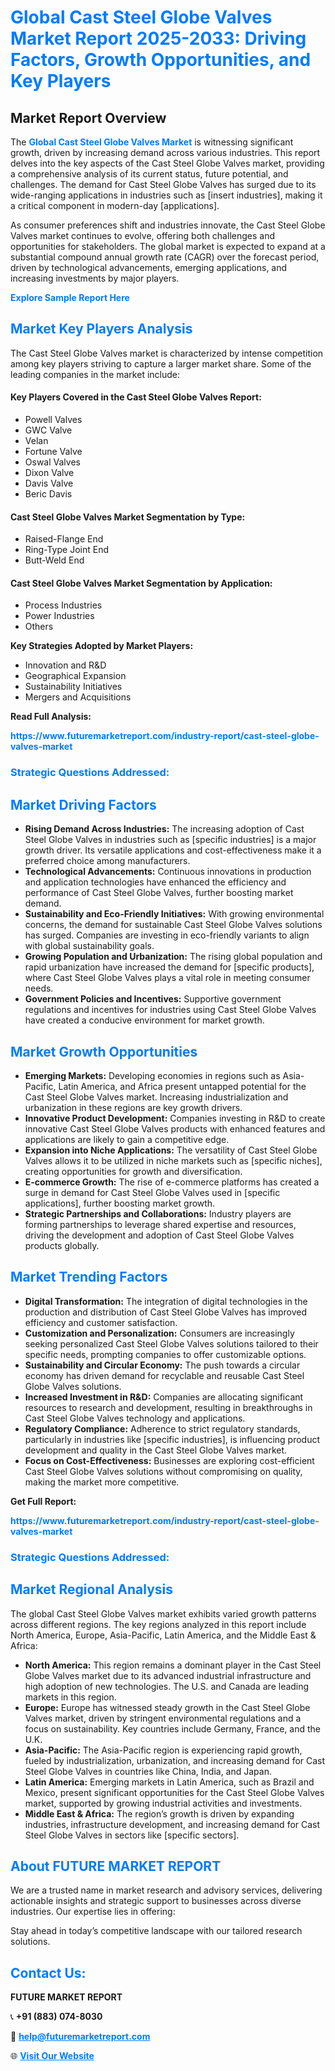 <h1 style="color: #007BFF;">Global Cast Steel Globe Valves Market Report 2025-2033: Driving Factors, Growth Opportunities, and Key Players</h1>

<section id="overview">
<h2>Market Report Overview</h2>
<p>The <a href="https://www.futuremarketreport.com/industry-report/cast-steel-globe-valves-market" style="color: #007BFF; text-decoration: none;"><strong>Global Cast Steel Globe Valves Market</strong></a> is witnessing significant growth, driven by increasing demand across various industries. This report delves into the key aspects of the Cast Steel Globe Valves market, providing a comprehensive analysis of its current status, future potential, and challenges. The demand for Cast Steel Globe Valves has surged due to its wide-ranging applications in industries such as [insert industries], making it a critical component in modern-day [applications].</p>
<p>As consumer preferences shift and industries innovate, the Cast Steel Globe Valves market continues to evolve, offering both challenges and opportunities for stakeholders. The global market is expected to expand at a substantial compound annual growth rate (CAGR) over the forecast period, driven by technological advancements, emerging applications, and increasing investments by major players.</p>
</section>

<section id="overview">
<p><a href="https://www.futuremarketreport.com/request-sample/reportId=29269" style="color: #007BFF; text-decoration: none;"><strong>Explore Sample Report Here</strong></a></p>
</section>

<section id="key-players">
<h2 style="color: #007BFF;">Market Key Players Analysis</h2>
<p>The Cast Steel Globe Valves market is characterized by intense competition among key players striving to capture a larger market share. Some of the leading companies in the market include:</p>
<h4>Key Players Covered in the Cast Steel Globe Valves Report:</h4>
<ul><li>Powell Valves</li><li>GWC Valve</li><li>Velan</li><li>Fortune Valve</li><li>Oswal Valves</li><li>Dixon Valve</li><li>Davis Valve</li><li>Beric Davis</li></ul>
<h4>Cast Steel Globe Valves Market Segmentation by Type:</h4>
<ul><li>Raised-Flange End</li><li>Ring-Type Joint End</li><li>Butt-Weld End</li></ul>

<h4>Cast Steel Globe Valves Market Segmentation by Application:</h4>
<ul><li>Process Industries</li><li>Power Industries</li><li>Others</li></ul>
<p><strong>Key Strategies Adopted by Market Players:</strong></p>
<ul>
<li>Innovation and R&D</li>
<li>Geographical Expansion</li>
<li>Sustainability Initiatives</li>
<li>Mergers and Acquisitions</li>
</ul>
</section>

<section>
<p><strong>Read Full Analysis: </strong></p><a href="https://www.futuremarketreport.com/industry-report/cast-steel-globe-valves-market" style="color: #007BFF; text-decoration: none;"><strong>https://www.futuremarketreport.com/industry-report/cast-steel-globe-valves-market</strong></a>
<h3 style="color: #007BFF;">Strategic Questions Addressed:</h3>
</section>

<section id="driving-factors">
<h2 style="color: #007BFF;">Market Driving Factors</h2>
<ul>
<li><strong>Rising Demand Across Industries:</strong> The increasing adoption of Cast Steel Globe Valves in industries such as [specific industries] is a major growth driver. Its versatile applications and cost-effectiveness make it a preferred choice among manufacturers.</li>
<li><strong>Technological Advancements:</strong> Continuous innovations in production and application technologies have enhanced the efficiency and performance of Cast Steel Globe Valves, further boosting market demand.</li>
<li><strong>Sustainability and Eco-Friendly Initiatives:</strong> With growing environmental concerns, the demand for sustainable Cast Steel Globe Valves solutions has surged. Companies are investing in eco-friendly variants to align with global sustainability goals.</li>
<li><strong>Growing Population and Urbanization:</strong> The rising global population and rapid urbanization have increased the demand for [specific products], where Cast Steel Globe Valves plays a vital role in meeting consumer needs.</li>
<li><strong>Government Policies and Incentives:</strong> Supportive government regulations and incentives for industries using Cast Steel Globe Valves have created a conducive environment for market growth.</li>
</ul>
</section>

<section id="growth-opportunities">
<h2 style="color: #007BFF;">Market Growth Opportunities</h2>
<ul>
<li><strong>Emerging Markets:</strong> Developing economies in regions such as Asia-Pacific, Latin America, and Africa present untapped potential for the Cast Steel Globe Valves market. Increasing industrialization and urbanization in these regions are key growth drivers.</li>
<li><strong>Innovative Product Development:</strong> Companies investing in R&D to create innovative Cast Steel Globe Valves products with enhanced features and applications are likely to gain a competitive edge.</li>
<li><strong>Expansion into Niche Applications:</strong> The versatility of Cast Steel Globe Valves allows it to be utilized in niche markets such as [specific niches], creating opportunities for growth and diversification.</li>
<li><strong>E-commerce Growth:</strong> The rise of e-commerce platforms has created a surge in demand for Cast Steel Globe Valves used in [specific applications], further boosting market growth.</li>
<li><strong>Strategic Partnerships and Collaborations:</strong> Industry players are forming partnerships to leverage shared expertise and resources, driving the development and adoption of Cast Steel Globe Valves products globally.</li>
</ul>
</section>

<section id="trending-factors">
<h2 style="color: #007BFF;">Market Trending Factors</h2>
<ul>
<li><strong>Digital Transformation:</strong> The integration of digital technologies in the production and distribution of Cast Steel Globe Valves has improved efficiency and customer satisfaction.</li>
<li><strong>Customization and Personalization:</strong> Consumers are increasingly seeking personalized Cast Steel Globe Valves solutions tailored to their specific needs, prompting companies to offer customizable options.</li>
<li><strong>Sustainability and Circular Economy:</strong> The push towards a circular economy has driven demand for recyclable and reusable Cast Steel Globe Valves solutions.</li>
<li><strong>Increased Investment in R&D:</strong> Companies are allocating significant resources to research and development, resulting in breakthroughs in Cast Steel Globe Valves technology and applications.</li>
<li><strong>Regulatory Compliance:</strong> Adherence to strict regulatory standards, particularly in industries like [specific industries], is influencing product development and quality in the Cast Steel Globe Valves market.</li>
<li><strong>Focus on Cost-Effectiveness:</strong> Businesses are exploring cost-efficient Cast Steel Globe Valves solutions without compromising on quality, making the market more competitive.</li>
</ul>
</section>

<section>
<p><strong>Get Full Report: </strong></p><a href="https://www.futuremarketreport.com/industry-report/cast-steel-globe-valves-market" style="color: #007BFF; text-decoration: none;"><strong>https://www.futuremarketreport.com/industry-report/cast-steel-globe-valves-market</strong></a>
<h3 style="color: #007BFF;">Strategic Questions Addressed:</h3>
</section>


<section id="regional-analysis">
<h2 style="color: #007BFF;">Market Regional Analysis</h2>
<p>The global Cast Steel Globe Valves market exhibits varied growth patterns across different regions. The key regions analyzed in this report include North America, Europe, Asia-Pacific, Latin America, and the Middle East & Africa:</p>
<ul>
<li><strong>North America:</strong> This region remains a dominant player in the Cast Steel Globe Valves market due to its advanced industrial infrastructure and high adoption of new technologies. The U.S. and Canada are leading markets in this region.</li>
<li><strong>Europe:</strong> Europe has witnessed steady growth in the Cast Steel Globe Valves market, driven by stringent environmental regulations and a focus on sustainability. Key countries include Germany, France, and the U.K.</li>
<li><strong>Asia-Pacific:</strong> The Asia-Pacific region is experiencing rapid growth, fueled by industrialization, urbanization, and increasing demand for Cast Steel Globe Valves in countries like China, India, and Japan.</li>
<li><strong>Latin America:</strong> Emerging markets in Latin America, such as Brazil and Mexico, present significant opportunities for the Cast Steel Globe Valves market, supported by growing industrial activities and investments.</li>
<li><strong>Middle East & Africa:</strong> The region’s growth is driven by expanding industries, infrastructure development, and increasing demand for Cast Steel Globe Valves in sectors like [specific sectors].</li>
</ul>
</section>

<footer>
<h2 style="color: #007BFF;">About FUTURE MARKET REPORT</h2>
<p>We are a trusted name in market research and advisory services, delivering actionable insights and strategic support to businesses across diverse industries. Our expertise lies in offering:</p>

<p>Stay ahead in today’s competitive landscape with our tailored research solutions.</p>

<h2 style="color: #007BFF;">Contact Us:</h2>
<p><strong>FUTURE MARKET REPORT</strong></p>
<p>📞 <strong>+91 (883) 074-8030</strong></p>
<p>📧 <strong><a href="mailto:help@futuremarketreport.com" style="color: #007BFF;">help@futuremarketreport.com</a></strong></p>
<p>🌐 <strong><a href="https://www.futuremarketreport.com/" style="color: #007BFF;">Visit Our Website</a></strong></p>
</footer>